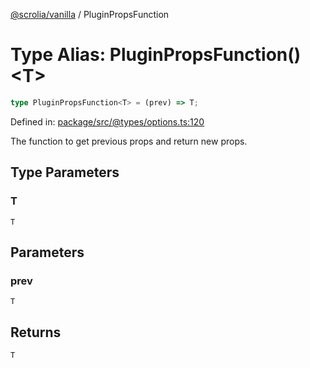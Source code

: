 [@scrolia/vanilla](../README.md) / PluginPropsFunction

# Type Alias: PluginPropsFunction()\<T\>

```ts
type PluginPropsFunction<T> = (prev) => T;
```

Defined in: [package/src/@types/options.ts:120](https://github.com/scrolia/vanilla/blob/09c160783f9b3be547e821e51618c289c7500171/package/src/@types/options.ts#L120)

The function to get previous props and return new props.

## Type Parameters

### T

`T`

## Parameters

### prev

`T`

## Returns

`T`
